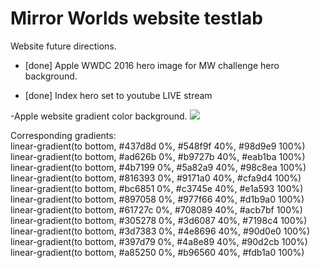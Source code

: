 # Mirror Worlds website testlab
Website future  directions.

- [done] Apple WWDC 2016 hero image for MW challenge hero background.  

- [done] Index hero set to youtube LIVE stream

-Apple website gradient color background. 
<img src="https://cloud.githubusercontent.com/assets/9259412/26764323/abeec98c-4932-11e7-9eae-b6dcbf5b2f7c.png">

Corresponding gradients:  
linear-gradient(to bottom, #437d8d 0%, #548f9f 40%, #98d9e9 100%)  
linear-gradient(to bottom, #ad626b 0%, #b9727b 40%, #eab1ba 100%)  
linear-gradient(to bottom, #4b7199 0%, #5a82a9 40%, #98c8ea 100%)  
linear-gradient(to bottom, #816393 0%, #9171a0 40%, #cfa9d4 100%)  
linear-gradient(to bottom, #bc6851 0%, #c3745e 40%, #e1a593 100%)  
linear-gradient(to bottom, #897058 0%, #977f66 40%, #d1b9a0 100%)  
linear-gradient(to bottom, #61727c 0%, #708089 40%, #acb7bf 100%)  
linear-gradient(to bottom, #305278 0%, #3d6087 40%, #7198c4 100%)  
linear-gradient(to bottom, #3d7383 0%, #4e8696 40%, #90d0e0 100%)  
linear-gradient(to bottom, #397d79 0%, #4a8e89 40%, #90d2cb 100%)  
linear-gradient(to bottom, #a85250 0%, #b96560 40%, #fdb1a0 100%)  




